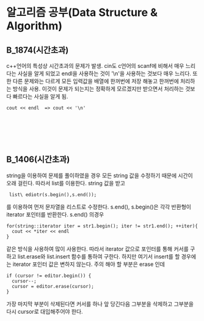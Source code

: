# 알고리즘 공부(Data Structure & Algorithm)

## B_1874(시간초과)
c++언어의 특성상  시간초과의 문제가 발생. cin도 c언어의 scanf에 비해서 매우 느리다는 사실을 알게 되었고 endl을 사용하는 것이 '\n'을 사용하는 것보다 매우 느리다. 또한 다른 문제와는 다르게 모든 입력값을 배열에 한꺼번에 저장 해놓고 한꺼번에 처리하는 방식을 사용. 이것이 문제가 되는지는 정확하게 모르겠지만 받으면서 처리하는 것보다 빠르다는 사실을 알게 됨.
<pre><code>cout << endl  => cout << '\n'</code></pre>

<br>
<br>
<br>
<br>

## B_1406(시간초과)
string을 이용하여 문제를 풀이하였을 경우 모든 string 값을 수정하기 때문에 시간이 오래 걸린다. 따라서 list를 이용한다. string 값을 받고 
<pre><code> list\<char> ediotr(s.begin(),s.end());</code></pre>
를 이용하여 먼저 문자열을 리스트로 수정한다.
s.end(), s.begin()은 각각 반환형이 iterator 포인터를 반환한다. s.end() 의경우
<pre><code>for(string::iterator iter = str1.begin(); iter != str1.end(); ++iter){
  cout << *iter << endl
}</code></pre> 
같은 방식을 사용하여 많이 사용한다.
따라서 iterator 값으로 포인터를 통해 커서를 구하고 list.erase와 list.insert 함수를 통하여 구한다. 하지만 여기서 insert를 할 경우에는 iterator 포인터 값은 변하지 않는다. 주의 해야 할 부분은 erase 인데
<pre><code>if (cursor != editor.begin()) {
  cursor--;
  cursor = editor.erase(cursor);
}</code></pre>가장 마지막 부분이 삭제된다면 커서를 하나 앞 당긴다음 그부분을 삭제하고 그부분을 다시 cursor로 대입해주어야 한다.



